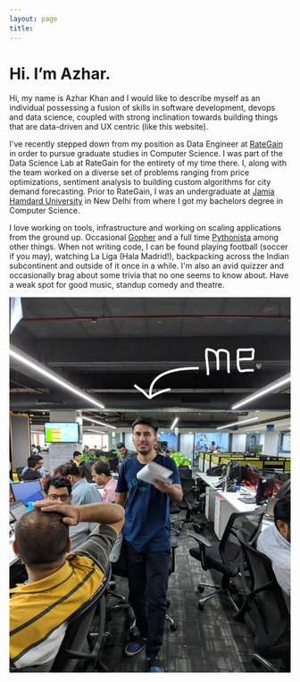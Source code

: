 ```yaml
---
layout: page
title:
---
```

# Hi. I’m Azhar.

Hi, my name is Azhar Khan and I would like to describe myself as an individual possessing a fusion of skills in software development, devops and data science, coupled with strong inclination towards building things that are data-driven and UX centric (like this website).

I've recently stepped down from my position as Data Engineer at [RateGain](https://rategain.com) in order to pursue graduate studies in Computer Science. I was part of the Data Science Lab at RateGain for the entirety of my time there. I, along with the team worked on a diverse set of problems ranging from price optimizations, sentiment analysis to building custom algorithms for city demand forecasting. Prior to RateGain, I was an undergraduate at [Jamia Hamdard University](http://www.jamiahamdard.ac.in:81) in New Delhi from where I got my bachelors degree in Computer Science.

I love working on tools, infrastructure and working on scaling applications from the ground up. Occasional [Gopher](https://golang.org) and a full time [Pythonista](https://www.python.org) among other things. When not writing code, I can be found playing football (soccer if you may), watching La Liga (Hala Madrid!), backpacking across the Indian subcontinent and outside of it once in a while. I'm also an avid quizzer and occasionally brag about some trivia that no one seems to know about. Have a weak spot for good music, standup comedy and theatre.

![Here I am at the RateGain HQ in Noida.](/assets/1.jpg)
